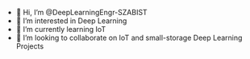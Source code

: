 - 👋 Hi, I’m @DeepLearningEngr-SZABIST
- 👀 I’m interested in Deep Learning
- 🌱 I’m currently learning IoT
- 💞️ I’m looking to collaborate on IoT and small-storage Deep Learning Projects

<!---
DeepLearningEngr-SZABIST/DeepLearningEngr-SZABIST is a ✨ special ✨ repository because its `README.md` (this file) appears on your GitHub profile.
You can click the Preview link to take a look at your changes.
--->
